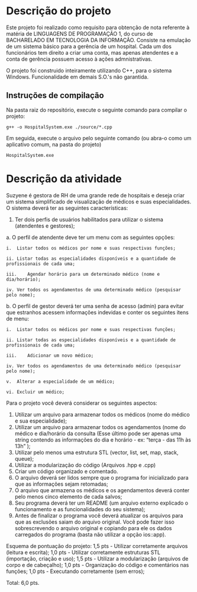 # Descrição do projeto

Este projeto foi realizado como requisito para obtenção de nota referente à matéria de LINGUAGENS DE PROGRAMAÇÃO 1, do curso de BACHARELADO EM TECNOLOGIA DA INFORMAÇÃO.
Consiste na emulação de um sistema básico para a gerência de um hospital. Cada um dos funcionários tem direito a criar uma conta, mas apenas atendentes e a conta de gerência possuem acesso à ações admnistrativas.

O projeto foi construido inteiramente utilizando C++, para o sistema Windows. Funcionalidade em demais S.O.'s não garantida.

## Instruções de compilação

Na pasta raiz do repositório, execute o seguinte comando para compilar o projeto:

```
g++ -o HospitalSystem.exe ./source/*.cpp
```
Em seguida, execute o arquivo pelo seguinte comando (ou abra-o como um aplicativo comum, na pasta do projeto)
```
HospitalSystem.exe
```


# Descrição da atividade


Suzyene é gestora de RH de uma grande rede de hospitais e deseja criar um sistema simplificado de visualização de médicos e suas especialidades.  O sistema deverá ter as seguintes características:

1.	Ter dois perfis de usuários habilitados para utilizar o sistema (atendentes e  gestores);

a.	O perfil de atendente deve ter um menu com as seguintes opções:
    
    i.	Listar todos os médicos por nome e suas respectivas funções;

    ii.	Listar todas as especialidades disponíveis e a quantidade de profissionais de cada uma;

    iii.	Agendar horário para um determinado médico (nome e dia/horário);

    iv.	Ver todos os agendamentos de uma determinado médico (pesquisar pelo nome);
  
b.	O perfil de gestor deverá ter uma senha de acesso (admin) para evitar que estranhos acessem informações indevidas e conter os seguintes itens de menu:
    
    i.	Listar todos os médicos por nome e suas respectivas funções;

    ii.	Listar todas as especialidades disponíveis e a quantidade de profissionais de cada uma;

    iii.	Adicionar um novo médico;

    iv.	Ver todos os agendamentos de uma determinado médico (pesquisar pelo nome);

    v.	Alterar a especialidade de um médico;

    vi.	Excluir um médico;

Para o projeto você deverá considerar os seguintes aspectos:
1.	Utilizar um arquivo para armazenar todos os médicos (nome do médico e sua especialidade);
2.	Utilizar um arquivo para armazenar todos os agendamentos (nome do médico e dia/horário da consulta (Esse último pode ser apenas uma string contendo as informações do dia e horário - ex: “terça - das 11h às 13h” );
3.	Utilizar pelo menos uma estrutura STL (vector, list, set, map, stack, queue);
4.	Utilizar a modularização do código (Arquivos .hpp e .cpp)
5.	Criar um código organizado e comentado.
6.	O arquivo deverá ser lidos sempre que o programa for inicializado para que as informações sejam retomadas;
7.	O arquivo que armazena os médicos e os agendamentos deverá conter pelo menos cinco elemento de cada salvos;
8.	Seu programa deverá ter um README (um arquivo externo explicado o funcionamento e as funcionalidades do seu sistema);
9.	Antes de finalizar o programa você deverá atualizar os arquivos para que as exclusões saiam do arquivo original. Você pode fazer isso sobrescrevendo o arquivo original e copiando para ele os dados carregados do programa (basta não utilizar a opção ios::app).

Esquema de pontuação do projeto:
1,5 pts - Utilizar corretamente arquivos (leitura e escrita);
1,0 pts - Utilizar corretamente estruturas STL (importação, criação e uso);
1,5 pts - Utilizar a modularização  (arquivos de corpo e de cabeçalho);
1,0 pts - Organização do código e comentários nas funções;
1,0 pts - Executando corretamente  (sem erros);

Total: 6,0 pts.
